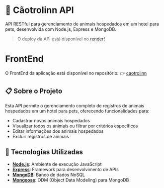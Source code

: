 # 🐶 Cãotrolinn API

API RESTful para gerenciamento de animais hospedados em um hotel para pets, desenvolvida com Node.js, Express e MongoDB.

> O deploy da API está disponível no [render!](https://render.com/)

# FrontEnd

O FrontEnd da aplicação está disponível no repositório:
👉 [caotrolinn](https://github.com/riniel-rodrigo/caotrolinn)

## 📋 Sobre o Projeto

Esta API permite o gerenciamento completo de registros de animais hospedados em um hotel para pets, oferecendo funcionalidades para:

- Cadastrar novos animais hospedados
- Visualizar todos os animais ou filtrar por critérios específicos
- Editar informações dos animais hospedados
- Excluir registros de animais

## 🚀 Tecnologias Utilizadas

- **[Node.js](https://nodejs.org/en/about)**: Ambiente de execução JavaScript
- **[Express](https://expressjs.com/)**: Framework para desenvolvimento de APIs
- **[MongoDB](https://www.mongodb.com/)**: Banco de dados NoSQL
- **[Mongoose](https://mongoosejs.com/)**: ODM (Object Data Modeling) para MongoDB
